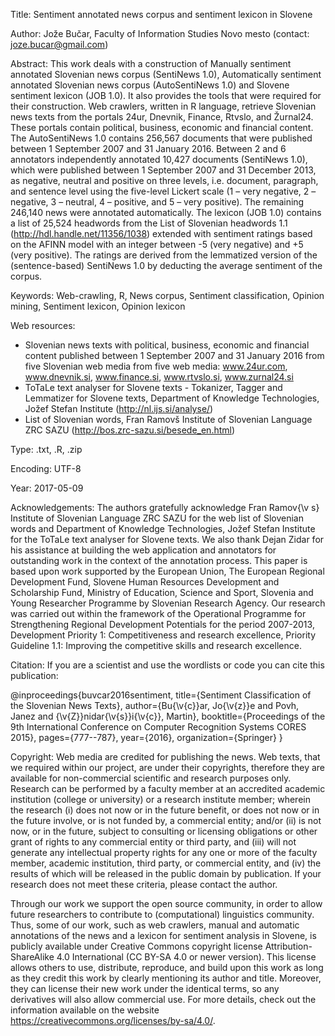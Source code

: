 Title: Sentiment annotated news corpus and sentiment lexicon in Slovene

Author: Jože Bučar, Faculty of Information Studies Novo mesto (contact: joze.bucar@gmail.com)

Abstract:
This work deals with a construction of Manually sentiment annotated Slovenian news corpus (SentiNews 1.0), Automatically sentiment annotated Slovenian news corpus (AutoSentiNews 1.0) and Slovene sentiment lexicon (JOB 1.0). It also provides the tools that were required for their construction. Web crawlers, written in R language, retrieve Slovenian news texts from the portals 24ur, Dnevnik, Finance, Rtvslo, and Žurnal24. These portals contain political, business, economic and financial content. The AutoSentiNews 1.0 contains 256,567 documents that were published between 1 September 2007 and 31 January 2016. Between 2 and 6 annotators independently annotated 10,427 documents (SentiNews 1.0), which were published between 1 September 2007 and 31 December 2013, as negative, neutral and positive on three levels, i.e. document, paragraph, and sentence level using the five-level Lickert scale (1 – very negative, 2 – negative, 3 – neutral, 4 – positive, and 5 – very positive). The remaining 246,140 news were annotated automatically. The lexicon (JOB 1.0) contains a list of 25,524 headwords from the List of Slovenian headwords 1.1 (http://hdl.handle.net/11356/1038) extended with sentiment ratings based on the AFINN model with an integer between -5 (very negative) and +5 (very positive). The ratings are derived from the lemmatized version of the (sentence-based) SentiNews 1.0 by deducting the average sentiment of the corpus.

Keywords:
Web-crawling, R, News corpus, Sentiment classification, Opinion mining, Sentiment lexicon, Opinion lexicon

Web resources:
- Slovenian news texts with political, business, economic and financial content published between 1 September 2007 and 31 January 2016 from five Slovenian web media from five web media: www.24ur.com, www.dnevnik.si, www.finance.si, www.rtvslo.si, www.zurnal24.si
- ToTaLe text analyser for Slovene texts - Tokanizer, Tagger and Lemmatizer for Slovene texts, Department of Knowledge Technologies, Jožef Stefan Institute (http://nl.ijs.si/analyse/)
- List of Slovenian words, Fran Ramovš Institute of Slovenian Language ZRC SAZU (http://bos.zrc-sazu.si/besede_en.html)

Type: .txt, .R, .zip

Encoding: UTF-8

Year: 2017-05-09

Acknowledgements:
The authors gratefully acknowledge Fran Ramov{\v s} Institute of Slovenian Language ZRC SAZU for the web list of Slovenian words and Department of Knowledge Technologies, Jožef Stefan Institute for the ToTaLe text analyser for Slovene texts. We also thank Dejan Zidar for his assistance at building the web application and annotators for outstanding work in the context of the annotation process. This paper is based upon work supported by the European Union, The European Regional Development Fund, Slovene Human Resources Development and Scholarship Fund, Ministry of Education, Science and Sport, Slovenia and Young Researcher Programme by Slovenian Research Agency. Our research was carried out within the framework of the Operational Programme for Strengthening Regional Development Potentials for the period 2007-2013, Development Priority 1: Competitiveness and research excellence, Priority Guideline 1.1: Improving the competitive skills and research excellence.

Citation:
If you are a scientist and use the wordlists or code you can cite this publication:

@inproceedings{buvcar2016sentiment,
  title={Sentiment Classification of the Slovenian News Texts},
  author={Bu{\v{c}}ar, Jo{\v{z}}e and Povh, Janez and {\v{Z}}nidar{\v{s}}i{\v{c}}, Martin},
  booktitle={Proceedings of the 9th International Conference on Computer Recognition Systems CORES 2015},
  pages={777--787},
  year={2016},
  organization={Springer}
}

Copyright:
Web media are credited for publishing the news. Web texts, that we required within our project, are under their copyrights, therefore they are available for non-commercial scientific and research purposes only. Research can be performed by a faculty member at an accredited academic institution (college or university) or a research institute member; wherein the research (i) does not now or in the future benefit, or does not now or in the future involve, or is not funded by, a commercial entity; and/or (ii) is not now, or in the future, subject to consulting or licensing obligations or other grant of rights to any commercial entity or third party, and (iii) will not generate any intellectual property rights for any one or more of the faculty member, academic institution, third party, or commercial entity, and (iv) the results of which will be released in the public domain by publication. If your research does not meet these criteria, please contact the author.

Through our work we support the open source community, in order to allow future researchers to contribute to (computational) linguistics community. Thus, some of our work, such as web crawlers, manual and automatic annotations of the news and a lexicon for sentiment analysis in Slovene, is publicly available under Creative Commons copyright license Attribution-ShareAlike 4.0 International (CC BY-SA 4.0 or newer version). This license allows others to use, distribute, reproduce, and build upon this work as long as they credit this work by clearly mentioning its author and title. Moreover, they can license their new work under the identical terms, so any derivatives will also allow commercial use. For more details, check out the information available on the website https://creativecommons.org/licenses/by-sa/4.0/.
